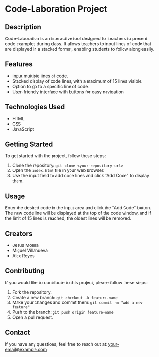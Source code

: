 # Code-Laboration Project

## Description
Code-Laboration is an interactive tool designed for teachers to present code examples during class. It allows teachers to input lines of code that are displayed in a stacked format, enabling students to follow along easily.

## Features
- Input multiple lines of code.
- Stacked display of code lines, with a maximum of 15 lines visible.
- Option to go to a specific line of code.
- User-friendly interface with buttons for easy navigation.

## Technologies Used
- HTML
- CSS
- JavaScript

## Getting Started
To get started with the project, follow these steps:
1. Clone the repository: `git clone <your-repository-url>`
2. Open the `index.html` file in your web browser.
3. Use the input field to add code lines and click "Add Code" to display them.

## Usage
Enter the desired code in the input area and click the "Add Code" button. The new code line will be displayed at the top of the code window, and if the limit of 15 lines is reached, the oldest lines will be removed.

## Creators
- Jesus Molina
- Miguel Villanueva
- Alex Reyes

## Contributing
If you would like to contribute to this project, please follow these steps:
1. Fork the repository.
2. Create a new branch: `git checkout -b feature-name`
3. Make your changes and commit them: `git commit -m "Add a new feature"`
4. Push to the branch: `git push origin feature-name`
5. Open a pull request.

## Contact
If you have any questions, feel free to reach out at: [your-email@example.com](mailto:your-email@example.com)

